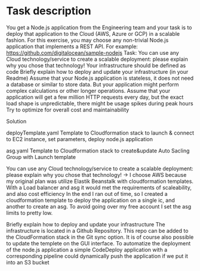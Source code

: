 # Task description

You get a Node.js application from the Engineering team and your task is to deploy that application to the Cloud (AWS, Azure or GCP) in a
scalable fashion.
For this exercise, you may choose any non-trivial Node.js application that implements a REST API.
For example: https://github.com/digitalocean/sample-nodejs
Task:
You can use any Cloud technology/service to create a scalable deployment: please explain why you chose that technology!
Your infrastructure should be defined as code
Briefly explain how to deploy and update your infrastructure (in your Readme)
Assume that your Node.js application is stateless, it does not need a database or similar to store data. But your application might
perform complex calculations or other longer operations.
Assume that your application will get a few million HTTP requests every day, but the exact load shape is unpredictable, there might be
usage spikes during peak hours
Try to optimize for overall cost and maintainability


Solution

deployTemplate.yaml 
Template to Cloudformation stack to launch & connect to EC2 instance, set parameters, deploy node.js application 

asg.yaml
Template to Cloudformation stack to create&update Auto Sacling Group with Launch template 

You can use any Cloud technology/service to create a scalable deployment: please explain why you chose that technology!
  -> I choose AWS because my original plan was utilize Elastik Beanstalk with cloudformation templates. With a Load balancer and asg it would met the requirements of scaleability, and also cost efficiency 
  In the end I ran out of time, so I created a cloudformation template to deploy the application on a single ic, and another to create an asg. 
  To avoid going over my free account I set the asg limits to pretty low. 

Briefly explain how to deploy and update your infrastructure
  The infrastructure is located in a Github Repository. This repo can be added to the CloudFormation stack in the Git sync option. It is of course also possible to update the templete on the GUI interface. 
  To automatize the deployment of the node.js application a simple CodeDeploy application with a corresponding pipeline could dynamically push the application if we put it into an S3 bucket 
  
